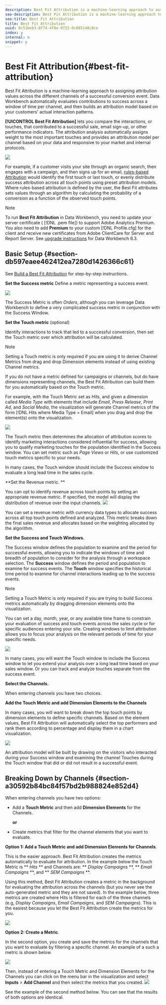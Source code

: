 ```yaml
---
description: Best Fit Attribution is a machine-learning approach to assigning attribution values across the different channels of a successful conversion event. Data Workbench automatically evaluates contributions to success across a window of time per channel, and then builds an attribution model based on your customers' actual interaction patterns.
seo-description: Best Fit Attribution is a machine-learning approach to assigning attribution values across the different channels of a successful conversion event. Data Workbench automatically evaluates contributions to success across a window of time per channel, and then builds an attribution model based on your customers' actual interaction patterns.
seo-title: Best Fit Attribution
title: Best Fit Attribution
uuid: 0c51beb3-8f74-4f8e-9722-0c885140c8ce
index: y
internal: n
snippet: y
---
```


# Best Fit Attribution{#best-fit-attribution}

Best Fit Attribution is a machine-learning approach to assigning attribution values across the different channels of a successful conversion event. Data Workbench automatically evaluates contributions to success across a window of time per channel, and then builds an attribution model based on your customers' actual interaction patterns.

**[!UICONTROL Best Fit Attribution]** lets you compare the interactions, or touches, that contributed to a successful sale, email sign-up, or other performance indicators. The attribution analysis automatically assigns weight to the most important touches and provides an attribution model per channel based on your data and responsive to your market and internal protocols.

![](assets/attrib_windows_5.png)

For example, if a customer visits your site through an organic search, then engages with a campaign, and then signs up for an email, [rules-based Attribution](http://marketing.adobe.com/resources/help/en_US/insight/client/?f=c_rules_attrib) would identify the first touch or last touch, or evenly distribute success attribution across all touch points using preset attribution models. Where rules-based attribution is defined by the user, the Best Fit attributes sets values through an algorithm by calculating the probability of a conversion as a function of the observed touch points.

>[!NOTE]
>
>To run **Best Fit Attribution** in Data Workbench, you need to update your server certificate ( [!DNL .pem file]) to support Adobe Analytics Premium. You also need to add **Premium** to your custom [!DNL Profile.cfg] for the client and receive new certificates from Adobe ClientCare for Server and Report Server. See [upgrade instructions](../../../../home/c-release-notes-insight/c-6-3/c-6-3.md#section-8704a9ac358246cd81233dd0982d534f) for Data Workbench 6.3.

## Basic Setup {#section-db597eaee462412ea7280d1426366c61}

See [Build a Best Fit Attribution](../../../../home/c-get-started/c-attribution-profiles/c-attrib-algorithmic/c-attrib-building.md#concept-fede6fc4f592475fa8b351b1765a522d) for step-by-step instructions.

**Set the Success metric** 
Define a metric representing a success event.

![](assets/attrib_windows_1.png)

The Success Metric is often *Orders*, although you can leverage Data Workbench to define a very complicated success metric in conjunction with the Success Window.

**Set the Touch metric** (optional)

Identify interactions to track that led to a successful conversion, then set the Touch metric over which attribution will be calculated.

>[!NOTE]
>
>Setting a Touch metric is only required if you are using it to derive Channel Metrics from drag and drop Dimension elements instead of using existing Channel metrics.

If you do not have a metric defined for campaigns or channels, but do have dimensions representing channels, the Best Fit Attribution can build them for you automatically based on the Touch metric.

For example, with the Touch Metric set as *Hits*, and given a dimension called *Media Type* with elements that include *Email*, *Press Release*, *Print Ad*, and *Social Media*, the visualization will generate Channel metrics of the form [!DNL Hits where Media Type = Email] when you drag and drop the element(s) onto the visualization. 

![](assets/attrib_windows_2.png)

The Touch metric then determines the allocation of attribution scores to identify marketing interactions considered influential for success, allowing you to qualify marketing touches for the population identified in the Success window. You can set metric such as *Page Views* or *Hits*, or use customized touch metrics specific to your needs.

In many cases, the Touch window should include the Success window to evaluate a long lead time in the sales cycle.

**Set the Revenue metric. **

You can opt to identify revenue across touch points by setting an appropriate revenue metric. If specified, the model will display the distribution of revenue over the input channels. ![](assets/attrib_windows_6.png)

You can set a revenue metric with currency data types to allocate success across all top touch points defined and analyzed. This metric breaks down the final sales revenue and allocates based on the weighting allocated by the algorithm.

**Set the Success and Touch Windows.**

The Success window defines the population to examine and the period for successful events, allowing you to indicate the windows of time and breadth of population to consider for the analysis through a workspace selection. The **Success** window defines the period and population to examine for success events. The **Touch** window specifies the historical time period to examine for channel interactions leading up to the success events.

>[!NOTE]
>
>Setting a Touch Metric is only required if you are trying to build Success metrics automatically by dragging dimension elements onto the visualization.

You can set a day, month, year, or any available time frame to constrain your evaluation of success and touch events across the sales cycle or for specific audiences entering your site. Creating windows to limit attribution allows you to focus your analysis on the relevant periods of time for your specific needs. 

![](assets/attrib_windows_4.png)

In many cases, you will want the Touch window to include the Success window to let you extend your analysis over a long lead time based on your sales window. Or you can track and analyze touches separate from the success event.

**Select the Channels.**

When entering channels you have two choices.

**Add the Touch Metric and add Dimension Elements to the Channels**

In many cases, you will want to break down the top touch points by dimension elements to define specific channels. Based on the element values, Best Fit Attribution will automatically select the top performers and rank them according to percentage and display them in a chart visualization.

![](assets/attrib_windows_7.png)

An attribution model will be built by drawing on the visitors who interacted during your Success window and examining the channel Touches during the Touch window that did or did not result in a successful event.

## Breaking Down by Channels {#section-a30592b84bc84f57bd2b988824e852d4}

When entering channels you have two options:

* Add a **Touch Metric** and then add **Dimension Elements** for the Channels.

  **or** 

* Create metrics that filter for the channel elements that you want to evaluate.

**Option 1: Add a Touch Metric and add Dimension Elements for Channels**.

This is the easier approach. Best Fit Attribution creates the metrics automatically to evaluate for attribution. In the example below the Touch Metric is ** *Hits* ** and Channels are: ** *Display Campaigns* **, ** *Email Campaigns* **, and ** *SEM Campaigns* **.

Using this method, Best Fit Attribution creates a metric in the background for evaluating the attribution across the channels (but you never see the auto-generated metric and they are not saved). In the example below, three metrics are created where Hits is filtered for each of the three channels (e.g, *Display Campaigns*, *Email Campaigns*, and *SEM Campaigns*). This is the easiest because you let the Best Fit Attribution create the metrics for you.

![](assets/attrib_touch_add_dims.png)

**Option 2: Create a Metric**.

In the second option, you create and save the metrics for the channels that you want to evaluate by filtering a specific channel. An example of a such a metric is shown below.

![](assets/attrib_create_metric.png)

Then, instead of entering a Touch Metric and Dimension Elements for the Channels you can click on the menu bar in the visualization and select **Inputs** > **Add Channel** and then select the metrics that you created. ![](assets/attrib_results_2.png)

See the example of the second method below. You can see that the results of both options are identical. 
